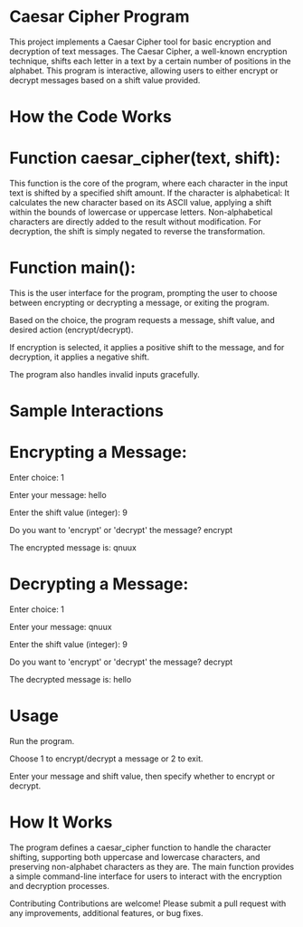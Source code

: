 # Caesar Cipher Program


This project implements a Caesar Cipher tool for basic encryption and decryption of text messages. The Caesar Cipher, a well-known encryption technique, shifts each letter in a text by a certain number of positions in the alphabet. This program is interactive, allowing users to either encrypt or decrypt messages based on a shift value provided.

# How the Code Works

# Function caesar_cipher(text, shift):
This function is the core of the program, where each character in the input text is shifted by a specified shift amount.
If the character is alphabetical:
It calculates the new character based on its ASCII value, applying a shift within the bounds of lowercase or uppercase letters.
Non-alphabetical characters are directly added to the result without modification.
For decryption, the shift is simply negated to reverse the transformation.

# Function main():

This is the user interface for the program, prompting the user to choose between encrypting or decrypting a message, or exiting the program.

Based on the choice, the program requests a message, shift value, and desired action (encrypt/decrypt).

If encryption is selected, it applies a positive shift to the message, and for decryption, it applies a negative shift.

The program also handles invalid inputs gracefully.

# Sample Interactions

# Encrypting a Message:
Enter choice: 1

Enter your message: hello

Enter the shift value (integer): 9

Do you want to 'encrypt' or 'decrypt' the message? encrypt

The encrypted message is: qnuux

# Decrypting a Message:
Enter choice: 1

Enter your message: qnuux

Enter the shift value (integer): 9

Do you want to 'encrypt' or 'decrypt' the message? decrypt

The decrypted message is: hello

# Usage
Run the program.

Choose 1 to encrypt/decrypt a message or 2 to exit.

Enter your message and shift value, then specify whether to encrypt or decrypt.


# How It Works
The program defines a caesar_cipher function to handle the character shifting, supporting both uppercase and lowercase characters, and preserving non-alphabet characters as they are. The main function provides a simple command-line interface for users to interact with the encryption and decryption processes.

Contributing
Contributions are welcome! Please submit a pull request with any improvements, additional features, or bug fixes.
